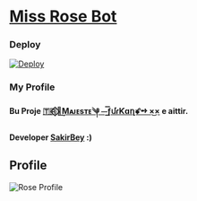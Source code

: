 # [Miss Rose Bot](https://t.me/MissRose_bot)

### Deploy

[![Deploy](https://camo.githubusercontent.com/6979881d5a96b7b18a057083bb8aeb87ba35fc279452e29034c1e1c49ade0636/68747470733a2f2f7777772e6865726f6b7563646e2e636f6d2f6465706c6f792f627574746f6e2e737667)](https://dashboard.heroku.com/new?template=https%3A%2F%2Fgithub.com%2FFayasKKD%2FMiss-Rose-Bot)

### My Profile

**Bu Proje [🇹🇷⃟ꪶ͢Mᴀᴊᴇsᴛᴇ༆ ⏤͟͟͞͞ƒմɾƘɑղꗄ➺ ×͜×](https://t.me/MajesteSahip) e aittir.**

__Developer [SakirBey](t.me/SakirBey2) :)__

## Profile

![Rose Profile](https://telegra.ph/file/718d48493d1fb11197d8b.jpg)

